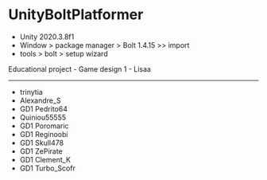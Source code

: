 # UnityBoltPlatformer
- Unity 2020.3.8f1
- Window > package manager > Bolt 1.4.15 >> import
- tools > bolt > setup wizard

Educational project - Game design 1 - Lisaa

---
- trinytia
- Alexandre_S
- GD1 Pedrito64
- Quiniou55555
- GD1 Poromaric
- GD1 Reginoobi
- GD1 Skull478
- GD1 ZePirate
- GD1 Clement_K
- GD1 Turbo_Scofr